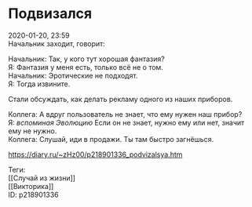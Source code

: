 Подвизался
===========

   
 2020-01-20, 23:59   
  Начальник заходит, говорит:   
   
 Начальник: Так, у кого тут хорошая фантазия?   
 Я: Фантазия у меня есть, только всё не о том.   
 Начальник: Эротические не подходят.   
 Я: Тогда извините.   
   
 Стали обсуждать, как делать рекламу одного из наших приборов.   
   
 Коллега: А вдруг пользователь не знает, что ему нужен наш прибор?   
 Я: *вспоминая Эволюцию* Если он не знает, нужно ему или нет, значит ему не нужно.   
 Коллега: Слушай, иди в продажи. Ты там быстро загнёшься.   
    
 <https://diary.ru/~zHz00/p218901336_podvizalsya.htm>   
   
 Теги:   
 [[Случай из жизни]]   
 [[Викторика]]   
 ID: p218901336